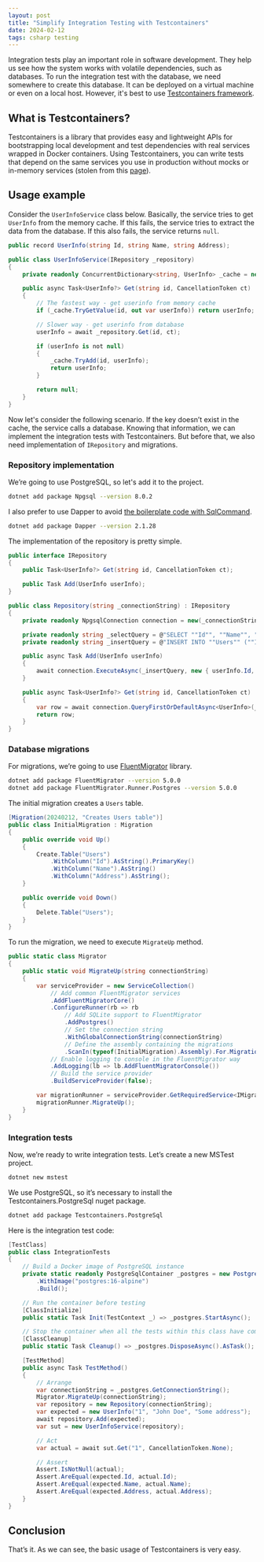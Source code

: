 ```yaml
---
layout: post
title: "Simplify Integration Testing with Testcontainers"
date: 2024-02-12
tags: csharp testing
---
```


Integration tests play an important role in software development. They help us see how the system works with volatile dependencies, such as databases. To run the integration test with the database, we need somewhere to create this database. It can be deployed on a virtual machine or even on a local host. However, it's best to use [Testcontainers framework](https://testcontainers.com/).

## What is Testcontainers?

Testcontainers is a library that provides easy and lightweight APIs for bootstrapping local development and test dependencies with real services wrapped in Docker containers. Using Testcontainers, you can write tests that depend on the same services you use in production without mocks or in-memory services (stolen from this [page](https://testcontainers.com/getting-started/)).

## Usage example

Consider the `UserInfoService` class below. Basically, the service tries to get `UserInfo` from the memory cache. If this fails, the service tries to extract the data from the database. If this also fails, the service returns `null`.

``` cs
public record UserInfo(string Id, string Name, string Address);

public class UserInfoService(IRepository _repository)
{
    private readonly ConcurrentDictionary<string, UserInfo> _cache = new();

    public async Task<UserInfo?> Get(string id, CancellationToken ct)
    {
        // The fastest way - get userinfo from memory cache
        if (_cache.TryGetValue(id, out var userInfo)) return userInfo;

        // Slower way - get userinfo from database
        userInfo = await _repository.Get(id, ct);

        if (userInfo is not null)
        {
            _cache.TryAdd(id, userInfo);
            return userInfo;
        }

        return null;
    }
}
```

Now let's consider the following scenario. If the key doesn’t exist in the cache, the service calls a database. Knowing that information, we can implement the integration tests with Testcontainers. But before that, we also need implementation of `IRepository` and migrations.

### Repository implementation

We’re going to use PostgreSQL, so let's add it to the project.

``` sh
dotnet add package Npgsql --version 8.0.2
```

I also prefer to use Dapper to avoid [the boilerplate code with SqlCommand](https://www.learndapper.com/#what-does-dapper-do).

``` sh
dotnet add package Dapper --version 2.1.28
```

The implementation of the repository is pretty simple.

``` cs
public interface IRepository
{
    public Task<UserInfo?> Get(string id, CancellationToken ct);

    public Task Add(UserInfo userInfo);
}

public class Repository(string _connectionString) : IRepository
{
    private readonly NpgsqlConnection connection = new(_connectionString);

    private readonly string _selectQuery = @"SELECT ""Id"", ""Name"", ""Address"" FROM ""Users"" WHERE ""Id"" = @Id";
    private readonly string _insertQuery = @"INSERT INTO ""Users"" (""Id"", ""Name"", ""Address"") VALUES (@Id, @Name, @Address)";

    public async Task Add(UserInfo userInfo)
    {
        await connection.ExecuteAsync(_insertQuery, new { userInfo.Id, userInfo.Name, userInfo.Address });
    }

    public async Task<UserInfo?> Get(string id, CancellationToken ct)
    {
        var row = await connection.QueryFirstOrDefaultAsync<UserInfo>(_selectQuery, new { Id = id });
        return row;
    }
}
```

### Database migrations

For migrations, we’re going to use [FluentMigrator](https://github.com/fluentmigrator/fluentmigrator) library.

``` sh
dotnet add package FluentMigrator --version 5.0.0
dotnet add package FluentMigrator.Runner.Postgres --version 5.0.0
```

The initial migration creates a `Users` table.

``` cs
[Migration(20240212, "Creates Users table")]
public class InitialMigration : Migration
{
    public override void Up()
    {
        Create.Table("Users")
            .WithColumn("Id").AsString().PrimaryKey()
            .WithColumn("Name").AsString()
            .WithColumn("Address").AsString();
    }

    public override void Down()
    {
        Delete.Table("Users");
    }
}
```

To run the migration, we need to execute `MigrateUp` method.

``` cs
public static class Migrator
{
    public static void MigrateUp(string connectionString)
    {
        var serviceProvider = new ServiceCollection()
            // Add common FluentMigrator services
            .AddFluentMigratorCore()
            .ConfigureRunner(rb => rb
                // Add SQLite support to FluentMigrator
                .AddPostgres()
                // Set the connection string
                .WithGlobalConnectionString(connectionString)
                // Define the assembly containing the migrations
                .ScanIn(typeof(InitialMigration).Assembly).For.Migrations())
            // Enable logging to console in the FluentMigrator way
            .AddLogging(lb => lb.AddFluentMigratorConsole())
            // Build the service provider
            .BuildServiceProvider(false);

        var migrationRunner = serviceProvider.GetRequiredService<IMigrationRunner>();
        migrationRunner.MigrateUp();
    }
}
```

### Integration tests

Now, we’re ready to write integration tests. Let’s create a new MSTest project.

``` sh
dotnet new mstest
```

We use PostgreSQL, so it’s necessary to install the Testcontainers.PostgreSql nuget package.

``` sh
dotnet add package Testcontainers.PostgreSql
```

Here is the integration test code:

``` cs
[TestClass]
public class IntegrationTests
{
    // Build a Docker image of PostgreSQL instance
    private static readonly PostgreSqlContainer _postgres = new PostgreSqlBuilder()
        .WithImage("postgres:16-alpine")
        .Build();

    // Run the container before testing
    [ClassInitialize]
    public static Task Init(TestContext _) => _postgres.StartAsync();

    // Stop the container when all the tests within this class have completed
    [ClassCleanup]
    public static Task Cleanup() => _postgres.DisposeAsync().AsTask();

    [TestMethod]
    public async Task TestMethod()
    {
        // Arrange
        var connectionString = _postgres.GetConnectionString();
        Migrator.MigrateUp(connectionString);
        var repository = new Repository(connectionString);
        var expected = new UserInfo("1", "John Doe", "Some address");
        await repository.Add(expected);
        var sut = new UserInfoService(repository);

        // Act
        var actual = await sut.Get("1", CancellationToken.None);

        // Assert
        Assert.IsNotNull(actual);
        Assert.AreEqual(expected.Id, actual.Id);
        Assert.AreEqual(expected.Name, actual.Name);
        Assert.AreEqual(expected.Address, actual.Address);
    }
}
```

## Conclusion

That’s it. As we can see, the basic usage of Testcontainers is very easy.
